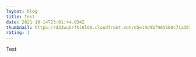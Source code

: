```yaml
---
layout: blog
title: Test
date: 2021-10-14T23:01:44.934Z
thumbnail: https://d33wubrfki0l68.cloudfront.net/e5e19d9bf965568c71a3673df60099edc55ca274/d8702/images/visitor-access-identity-widget-sample.png
rating: 1
---
```

Test